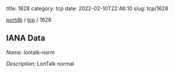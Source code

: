 title: 1628
category: tcp
date: 2022-02-10T22:46:10
slug: tcp/1628

[portdb](/) / [tcp](/category/tcp.html) / 1628


## IANA Data

_Name:_ lontalk-norm

_Description:_ LonTalk normal

